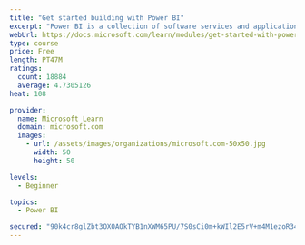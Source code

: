```yaml
---
title: "Get started building with Power BI"
excerpt: "Power BI is a collection of software services and applications that let you connect to all sorts of data sources and create compelling visuals and reports. You can benefit from receiving those reports, or you can share them with others inside or outside your organization. Learn the basics of Power BI, how its services and applications work together, and how they can be used to create or experience compelling visuals and analytics based on your data."
webUrl: https://docs.microsoft.com/learn/modules/get-started-with-power-bi/
type: course
price: Free
length: PT47M
ratings:
  count: 18884
  average: 4.7305126
heat: 108

provider:
  name: Microsoft Learn
  domain: microsoft.com
  images:
    - url: /assets/images/organizations/microsoft.com-50x50.jpg
      width: 50
      height: 50

levels:
  - Beginner

topics:
  - Power BI

secured: "90k4cr8glZbt3OXOAOkTYB1nXWM65PU/7S0sCi0m+kWIl2E5rV+m4M1ezoR34GLXv13uaFEu953lEUJRr3/qOpmZa+NaABNxJ8m+B766WdLTuKC0MHJKi9tcWao0UUkyCzN/IjzaiDX6jRpsSg2dssEWZouSJZGU3TlNyhMgU1bXPftjMBZzYBhWCn4ufCrP5RON7q/9VWQdWNcKeMsMPu8BmzPk5Ye2i9YQTrgqLYDR6DYdRKUE/ugt84e8dsfIY28/ganlkv9AxPlIaaN2nBLuftD71qw9G8jrfXmntHguvVNEBKtRbE3zOMOde/Ku/okasq4dsf9xpl2IaYeyVBRlFvsdYue8T1GkZTVP3M7VTr99zzeFCCDVO8rLAtKswl6Szk+7/pR/G++iyFegFMKOSklt4kgLVVkwN825jZUElKaQrgvlyLoVcJCgOqPN;YwSIuLzBVyNcv4yICWCobQ=="
---
```


